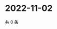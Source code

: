 # 2022-11-02

共 0 条

<!-- BEGIN WEIBO -->
<!-- 最后更新时间 Wed Nov 02 2022 03:15:06 GMT+0800 (China Standard Time) -->

<!-- END WEIBO -->
